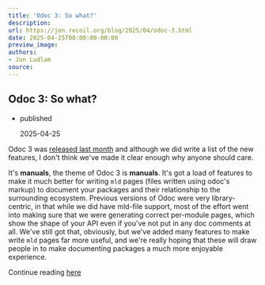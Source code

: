 ```yaml
---
title: 'Odoc 3: So what?'
description:
url: https://jon.recoil.org/blog/2025/04/odoc-3.html
date: 2025-04-25T00:00:00-00:00
preview_image:
authors:
- Jon Ludlam
source:
---
```


<section><h1><a href="https://jon.recoil.org/atom.xml#odoc-3:-so-what?" class="anchor"></a>Odoc 3: So what?</h1><ul class="at-tags"><li class="published"><span class="at-tag">published</span> <p>2025-04-25</p></li></ul><p>Odoc 3 was <a href="https://discuss.ocaml.org/t/ann-odoc-3-0-released/16339">released last month</a> and although we did write a list of the new features, I don't think we've made it clear enough why anyone should care.</p><p>It's <b>manuals</b>, the theme of Odoc 3 is <b>manuals</b>. It's got a load of features to make it much better for writing <code>mld</code> pages (files written using odoc's markup) to document your packages and their relationship to the surrounding ecosystem. Previous versions of Odoc were very library-centric, in that while we did have mld-file support, most of the effort went into making sure that we were generating correct per-module pages, which show the shape of your API even if you've not put in any doc comments at all. We've still got that, obviously, but we've added many features to make write <code>mld</code> pages far more useful, and we're really hoping that these will draw people in to make documenting packages a much more enjoyable experience.</p></section><p>Continue reading <a href="https://jon.recoil.org/blog/2025/04/odoc-3.html">here</a></p>
